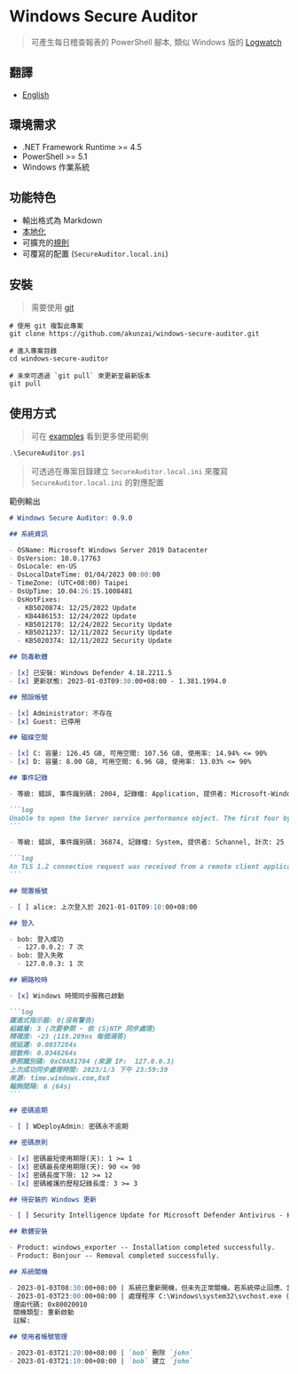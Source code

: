 # Windows Secure Auditor

> 可產生每日稽查報表的 PowerShell 腳本, 類似 Windows 版的 [Logwatch](https://sourceforge.net/projects/logwatch/)

## 翻譯

- [English](./README.md)

## 環境需求

- .NET Framework Runtime >= 4.5
- PowerShell >= 5.1
- Windows 作業系統

## 功能特色

- 輸出格式為 Markdown
- [本地化](https://learn.microsoft.com/powershell/module/microsoft.powershell.core/about/about_script_internationalization)
- 可擴充的[規則](./rules/)
- 可覆寫的配置 (`SecureAuditor.local.ini`)

## 安裝

> 需要使用 [git](https://git-scm.com/downloads)

```powershll
# 使用 git 複製此專案
git clone https://github.com/akunzai/windows-secure-auditor.git

# 進入專案目錄
cd windows-secure-auditor

# 未來可透過 `git pull` 來更新至最新版本
git pull
```

## 使用方式

> 可在 [examples](./examples/) 看到更多使用範例

```powershell
.\SecureAuditor.ps1
```

> 可透過在專案目錄建立 `SecureAuditor.local.ini` 來覆寫 `SecureAuditor.local.ini` 的對應配置

範例輸出

````markdown
# Windows Secure Auditor: 0.9.0

## 系統資訊

- OSName: Microsoft Windows Server 2019 Datacenter
- OsVersion: 10.0.17763
- OsLocale: en-US
- OsLocalDateTime: 01/04/2023 00:00:00
- TimeZone: (UTC+08:00) Taipei
- OsUpTime: 10.04:26:15.1008481
- OsHotFixes:
  - KB5020874: 12/25/2022 Update
  - KB4486153: 12/24/2022 Update
  - KB5012170: 12/24/2022 Security Update
  - KB5021237: 12/11/2022 Security Update
  - KB5020374: 12/11/2022 Security Update

## 防毒軟體

- [x] 已安裝: Windows Defender 4.18.2211.5
- [x] 更新狀態: 2023-01-03T09:30:00+08:00 - 1.381.1994.0

## 預設帳號

- [x] Administrator: 不存在
- [x] Guest: 已停用

## 磁碟空間

- [x] C: 容量: 126.45 GB, 可用空間: 107.56 GB, 使用率: 14.94% <= 90%
- [x] D: 容量: 8.00 GB, 可用空間: 6.96 GB, 使用率: 13.03% <= 90%

## 事件記錄

- 等級: 錯誤, 事件識別碼: 2004, 記錄檔: Application, 提供者: Microsoft-Windows-PerfNet, 計次: 1

```log
Unable to open the Server service performance object. The first four bytes (DWORD) of the Data section contains the status code.
```

- 等級: 錯誤, 事件識別碼: 36874, 記錄檔: System, 提供者: Schannel, 計次: 25

```log
An TLS 1.2 connection request was received from a remote client application, but none of the cipher suites supported by the client application are supported by the server. The TLS connection request has failed.
```

## 閒置帳號

- [ ] alice: 上次登入於 2021-01-01T09:10:00+08:00

## 登入

- bob: 登入成功
  - 127.0.0.2: 7 次
- bob: 登入失敗
  - 127.0.0.3: 1 次

## 網路校時

- [x] Windows 時間同步服務已啟動

```log
躍進式指示器: 0(沒有警告)
組織層: 3 (次要參照 - 依 (S)NTP 同步處理)
精確度: -23 (119.209ns 每個滴答)
根延遲: 0.0037284s
根散佈: 0.0346264s
參照識別碼: 0xC0A81704 (來源 IP:  127.0.0.3)
上次成功同步處理時間: 2023/1/3 下午 23:59:39
來源: time.windows.com,0x8
輪詢間隔: 6 (64s)
```

## 密碼逾期

- [ ] WDeployAdmin: 密碼永不逾期

## 密碼原則

- [x] 密碼最短使用期限(天): 1 >= 1
- [x] 密碼最長使用期限(天): 90 <= 90
- [x] 密碼長度下限: 12 >= 12
- [x] 密碼維護的歷程記錄長度: 3 >= 3

## 待安裝的 Windows 更新

- [ ] Security Intelligence Update for Microsoft Defender Antivirus - KB2267602 (Version 1.381.1969.0)

## 軟體安裝

- Product: windows_exporter -- Installation completed successfully.
- Product: Bonjour -- Removal completed successfully.

## 系統關機

- 2023-01-03T08:30:00+08:00 | 系統已重新開機，但未先正常關機。若系統停止回應、當機或電力意外中斷，就可能會造成此錯誤。
- 2023-01-03T23:00:00+08:00 | 處理程序 C:\Windows\system32\svchost.exe (DEMO)已代表使用者 NT AUTHORITY\SYSTEM 啟動電腦 DEMO 的電源關閉，原因如下: 作業系統: Service Pack (計劃之中)
 理由代碼: 0x80020010
 關機類型: 重新啟動
 註解:

## 使用者帳號管理

- 2023-01-03T21:20:00+08:00 | `bob` 刪除 `john`
- 2023-01-03T21:10:00+08:00 | `bob` 建立 `john`
````

